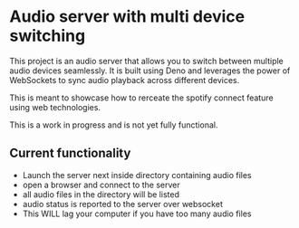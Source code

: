 # Audio server with multi device switching
This project is an audio server that allows you to switch between multiple audio devices seamlessly. It is built using Deno and leverages the power of WebSockets to sync audio playback across different devices.

This is meant to showcase how to rerceate the spotify connect feature using web technologies.

This is a work in progress and is not yet fully functional.


## Current functionality
- Launch the server next inside directory containing audio files
- open a browser and connect to the server
- all audio files in the directory will be listed
- audio status is reported to the server over websocket
- This WILL lag your computer if you have too many audio files
